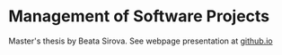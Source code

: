 # Management of Software Projects
Master's thesis by Beata Sirova. See webpage presentation at [github.io](http://sirova.github.io/dp-msp)